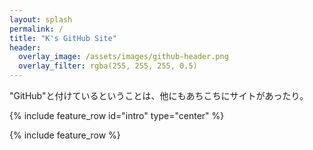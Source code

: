 ```yaml
---
layout: splash
permalink: /
title: "K's GitHub Site"
header:
  overlay_image: /assets/images/github-header.png
  overlay_filter: rgba(255, 255, 255, 0.5)
---
```

"GitHub"と付けているということは、他にもあちこちにサイトがあったり。

{% include feature_row id="intro" type="center" %}

{% include feature_row %}
